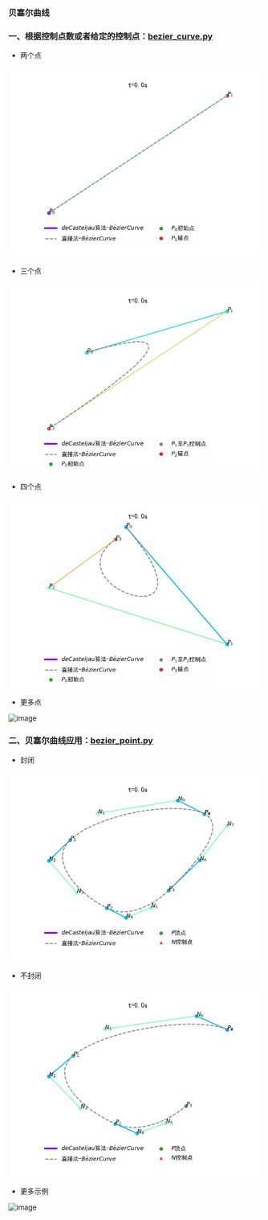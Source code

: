 ### 贝塞尔曲线


### 一、根据控制点数或者给定的控制点：[bezier_curve.py](https://github.com/Anfany/Funny-Math-Problem-by-Python3/blob/master/bezier/bezier_curve.py)


+ 两个点

![image](https://github.com/Anfany/Funny-Math-Problem-by-Python3/blob/master/bezier/Bezier_2.gif)

+ 三个点

![image](https://github.com/Anfany/Funny-Math-Problem-by-Python3/blob/master/bezier/Bezier_3.gif)


+ 四个点

![image](https://github.com/Anfany/Funny-Math-Problem-by-Python3/blob/master/bezier/Bezier_4.gif)

+ 更多点

![image](https://github.com/Anfany/Funny-Math-Problem-by-Python3/blob/master/bezier/Bezier_n.gif)

### 二、贝塞尔曲线应用：[bezier_point.py](https://github.com/Anfany/Funny-Math-Problem-by-Python3/blob/master/bezier/bezier_point.py)

+ 封闭

![image](https://github.com/Anfany/Funny-Math-Problem-by-Python3/blob/master/bezier/Bezier_true.gif)


+ 不封闭

![image](https://github.com/Anfany/Funny-Math-Problem-by-Python3/blob/master/bezier/Bezier_false.gif)

+ 更多示例

![image](https://github.com/Anfany/Funny-Math-Problem-by-Python3/blob/master/bezier/Bezier_more.gif)


